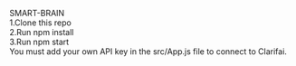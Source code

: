 
SMART-BRAIN                                                                                                                                                                            
    1.Clone this repo                                                                                                                                                               
    2.Run npm install                                                                                                                                                               
    3.Run npm start                                                                                                                                                                 
You must add your own API key in the src/App.js file to connect to Clarifai.

